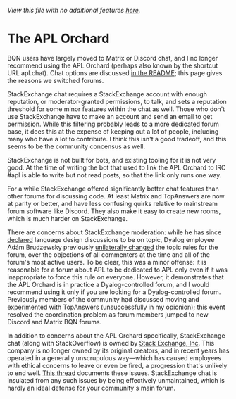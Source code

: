 *View this file with no additional features [here](https://mlochbaum.github.io/BQN/commentary/orchard.html).*

# The APL Orchard

BQN users have largely moved to Matrix or Discord chat, and I no longer recommend using the APL Orchard (perhaps also known by the shortcut URL apl.chat). Chat options are discussed [in the README](../README.md#where-can-i-find-bqn-users); this page gives the reasons we switched forums.

StackExchange chat requires a StackExchange account with enough reputation, or moderator-granted permissions, to talk, and sets a reputation threshold for some minor features within the chat as well. Those who don't use StackExchange have to make an account and send an email to get permission. While this filtering probably leads to a more dedicated forum base, it does this at the expense of keeping out a lot of people, including many who have a lot to contribute. I think this isn't a good tradeoff, and this seems to be the community concensus as well.

StackExchange is not built for bots, and existing tooling for it is not very good. At the time of writing the bot that used to link the APL Orchard to IRC #apl is able to write but not read posts, so that the link only runs one way.

For a while StackExchange offered significantly better chat features than other forums for discussing code. At least Matrix and TopAnswers are now at parity or better, and have less confusing quirks relative to mainstream forum software like Discord. They also make it easy to create new rooms, which is much harder on StackExchange.

There are concerns about StackExchange moderation: while he has since [declared](https://chat.stackexchange.com/transcript/message/57444267#57444267) language design discussions to be on topic, Dyalog employee Adám Brudzewsky previously [unilaterally changed](https://chat.stackexchange.com/transcript/message/57361357#57361357) the topic rules for the forum, over the objections of all commenters at the time and all of the forum's most active users. To be clear, this was a minor offense: it is reasonable for a forum about APL to be dedicated to APL only even if it was inappropriate to force this rule on everyone. However, it demonstrates that the APL Orchard is in practice a Dyalog-controlled forum, and I would recommend using it only if you are looking for a Dyalog-controlled forum. Previously members of the community had discussed moving and experimented with TopAnswers (unsuccessfully in my opionion); this event resolved the coordination problem as forum members jumped to new Discord and Matrix BQN forums.

In addition to concerns about the APL Orchard specifically, StackExchange chat (along with StackOverflow) is owned by [Stack Exchange, Inc](https://en.wikipedia.org/wiki/Stack_Exchange). This company is no longer owned by its original creators, and in recent years has operated in a generally unscrupulous way—which has caused employees with ethical concerns to leave or even be fired, a progression that's unlikely to end well. [This thread](https://meta.stackexchange.com/questions/333965/firing-mods-and-forced-relicensing-is-stack-exchange-still-interested-in-cooper) documents these issues. StackExchange chat is insulated from any such issues by being effectively unmaintained, which is hardly an ideal defense for your community's main forum.
